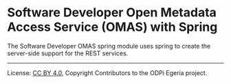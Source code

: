 <!-- SPDX-License-Identifier: CC-BY-4.0 -->
<!-- Copyright Contributors to the ODPi Egeria project. -->

# Software Developer Open Metadata Access Service (OMAS) with Spring

The Software Developer OMAS spring module uses spring to create the server-side support for the REST services.

----
License: [CC BY 4.0](https://creativecommons.org/licenses/by/4.0/),
Copyright Contributors to the ODPi Egeria project.
